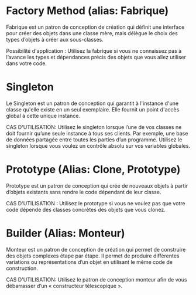 # Factory Method (alias: Fabrique)

Fabrique est un patron de conception de création qui définit une interface pour créer des objets dans une classe mère, mais délègue le choix des types d’objets à créer aux sous-classes.

Possibilité d'application :  Utilisez la fabrique si vous ne connaissez pas à l’avance les types et dépendances précis des objets que vous allez utiliser dans votre code.

# Singleton

Le Singleton est un patron de conception qui garantit à l'instance d'une classe qu'elle existe en un seul exemplaire. 
Elle fournit un point d'accès global à cette unique instance.

CAS D'UTILISATION: Utilisez le singleton lorsque l’une de vos classes ne doit fournir qu’une seule instance à tous ses clients. Par exemple, une base
de données partagée entre toutes les parties d’un programme. Utilisez le singleton lorsque vous voulez un contrôle absolu
sur vos variables globales.


# Prototype (Alias: Clone, Prototype)

Prototype est un patron de conception qui crée de nouveaux objets à partir d’objets existants sans rendre le code dépendant de leur classe.

CAS D'UTILISATION : Utilisez le prototype si vous ne voulez pas que votre code dépende des classes concrètes des objets que vous clonez.


# Builder (Alias: Monteur)

Monteur est un patron de conception de création qui permet de construire des objets complexes étape par étape. Il permet de produire différentes variations ou représentations d’un objet en utilisant le même code de construction.

CAS D'UTILISATION: Utilisez le patron de conception monteur afin de vous débarrasser d’un « constructeur télescopique ».
